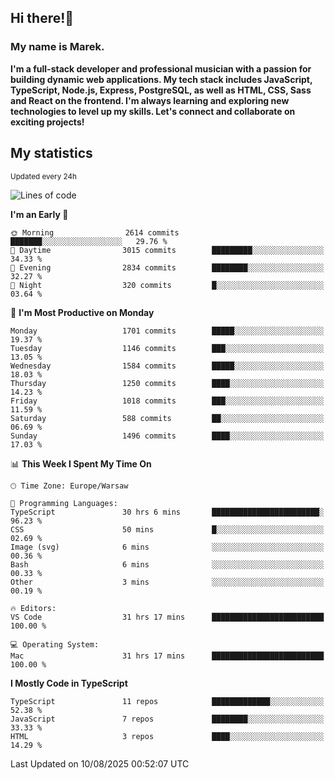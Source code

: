 ## Hi there!👋 ##
### My name is Marek. ###

**I'm a full-stack developer and professional musician with a passion for building dynamic web applications. My tech stack includes JavaScript, TypeScript, Node.js, Express, PostgreSQL, as well as HTML, CSS, Sass and React on the frontend. I'm always learning and exploring new technologies to level up my skills. Let's connect and collaborate on exciting projects!**

## My statistics ##
<sub>Updated every 24h</sub>
<!--START_SECTION:waka-->
![Lines of code](https://img.shields.io/badge/From%20Hello%20World%20I%27ve%20Written-1.2%20million%20lines%20of%20code-blue)

**I'm an Early 🐤** 

```text
🌞 Morning                2614 commits        ███████░░░░░░░░░░░░░░░░░░   29.76 % 
🌆 Daytime                3015 commits        █████████░░░░░░░░░░░░░░░░   34.33 % 
🌃 Evening                2834 commits        ████████░░░░░░░░░░░░░░░░░   32.27 % 
🌙 Night                  320 commits         █░░░░░░░░░░░░░░░░░░░░░░░░   03.64 % 
```
📅 **I'm Most Productive on Monday** 

```text
Monday                   1701 commits        █████░░░░░░░░░░░░░░░░░░░░   19.37 % 
Tuesday                  1146 commits        ███░░░░░░░░░░░░░░░░░░░░░░   13.05 % 
Wednesday                1584 commits        █████░░░░░░░░░░░░░░░░░░░░   18.03 % 
Thursday                 1250 commits        ████░░░░░░░░░░░░░░░░░░░░░   14.23 % 
Friday                   1018 commits        ███░░░░░░░░░░░░░░░░░░░░░░   11.59 % 
Saturday                 588 commits         ██░░░░░░░░░░░░░░░░░░░░░░░   06.69 % 
Sunday                   1496 commits        ████░░░░░░░░░░░░░░░░░░░░░   17.03 % 
```


📊 **This Week I Spent My Time On** 

```text
🕑︎ Time Zone: Europe/Warsaw

💬 Programming Languages: 
TypeScript               30 hrs 6 mins       ████████████████████████░   96.23 % 
CSS                      50 mins             █░░░░░░░░░░░░░░░░░░░░░░░░   02.69 % 
Image (svg)              6 mins              ░░░░░░░░░░░░░░░░░░░░░░░░░   00.36 % 
Bash                     6 mins              ░░░░░░░░░░░░░░░░░░░░░░░░░   00.33 % 
Other                    3 mins              ░░░░░░░░░░░░░░░░░░░░░░░░░   00.19 % 

🔥 Editors: 
VS Code                  31 hrs 17 mins      █████████████████████████   100.00 % 

💻 Operating System: 
Mac                      31 hrs 17 mins      █████████████████████████   100.00 % 
```

**I Mostly Code in TypeScript** 

```text
TypeScript               11 repos            █████████████░░░░░░░░░░░░   52.38 % 
JavaScript               7 repos             ████████░░░░░░░░░░░░░░░░░   33.33 % 
HTML                     3 repos             ████░░░░░░░░░░░░░░░░░░░░░   14.29 % 
```




 Last Updated on 10/08/2025 00:52:07 UTC
<!--END_SECTION:waka-->

<!--
**MarekSax/MarekSax** is a ✨ _special_ ✨ repository because its `README.md` (this file) appears on your GitHub profile.

Here are some ideas to get you started:

- 🔭 I’m currently working on ...
- 🌱 I’m currently learning ...
- 👯 I’m looking to collaborate on ...
- 🤔 I’m looking for help with ...
- 💬 Ask me about ...
- 📫 How to reach me: ...
- 😄 Pronouns: ...
- ⚡ Fun fact: ...
-->
